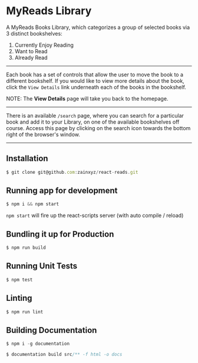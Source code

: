 # MyReads Library

A MyReads Books Library, which categorizes a group of selected books via 3 distinct bookshelves:
1. Currently Enjoy Reading
2. Want to Read
3. Already Read

----

Each book has a set of controls that allow the user to move the book to a different bookshelf. If you would like to view more details about the book, click the `View Details` link underneath each of the books in the bookshelf.

NOTE: The **View Details** page will take you back to the homepage.

---

There is an available `/search` page, where you can search for a particular book and add it to your Library, on one of the available bookshelves off course. Access this page by clicking on the search icon towards the bottom right of the browser's window.

---

## Installation

````javascript
$ git clone git@github.com:zainxyz/react-reads.git
````

## Running app for development

````javascript
$ npm i && npm start
````

`npm start` will fire up the react-scripts server (with auto compile / reload)

## Bundling it up for Production

````javascript
$ npm run build
````

## Running Unit Tests

````javascript
$ npm test
````

## Linting

````javascript
$ npm run lint
````

## Building Documentation

````javascript
$ npm i -g documentation

$ documentation build src/** -f html -o docs
````
